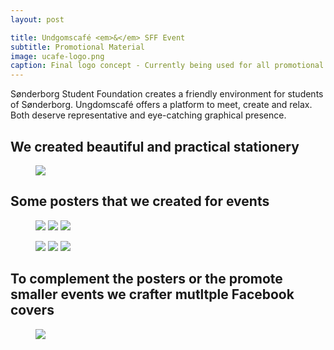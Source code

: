 ```yaml
---
layout: post

title: Undgomscafé <em>&</em> SFF Event
subtitle: Promotional Material
image: ucafe-logo.png
caption: Final logo concept - Currently being used for all promotional purpouses
---
```


Sønderborg Student Foundation creates a friendly environment for students of Sønderborg. Ungdomscafé offers a platform to meet, create and relax. Both deserve representative and eye-catching graphical presence.

## We created beautiful and practical stationery

<figure class="figure-smaller">
    <img src="/assets/SSF/SSF-stationery.jpg">
</figure>

## Some posters that we created for events

<figure class="figure-triplets">
    <img src="/assets/SSF/blastoff.jpg">
    <img src="/assets/SSF/internationalday.jpg">
    <img src="/assets/SSF/beer.jpg">
</figure>

<figure class="figure-triplets">
    <img src="/assets/SSF/openstage.jpg">
    <img src="/assets/SSF/faith.jpg">
    <img src="/assets/SSF/jobfaire.jpg">
</figure>

## To complement the posters or the promote smaller events we crafter mutltple Facebook covers

<figure class="figure-smaller">
    <img src="/assets/SSF/cover-pics.jpg">
</figure>
